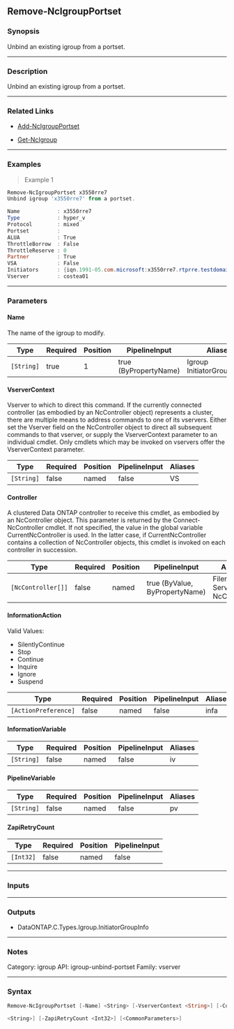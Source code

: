 Remove-NcIgroupPortset
----------------------

### Synopsis
Unbind an existing igroup from a portset.

---

### Description

Unbind an existing igroup from a portset.

---

### Related Links
* [Add-NcIgroupPortset](Add-NcIgroupPortset)

* [Get-NcIgroup](Get-NcIgroup)

---

### Examples
> Example 1

```PowerShell
Remove-NcIgroupPortset x3550rre7
Unbind igroup 'x3550rre7' from a portset.

Name            : x3550rre7
Type            : hyper_v
Protocol        : mixed
Portset         :
ALUA            : True
ThrottleBorrow  : False
ThrottleReserve : 0
Partner         : True
VSA             : False
Initiators      : {iqn.1991-05.com.microsoft:x3550rre7.rtprre.testdomain}
Vserver         : costea01

```

---

### Parameters
#### **Name**
The name of the igroup to modify.

|Type      |Required|Position|PipelineInput        |Aliases                      |
|----------|--------|--------|---------------------|-----------------------------|
|`[String]`|true    |1       |true (ByPropertyName)|Igroup<br/>InitiatorGroupName|

#### **VserverContext**
Vserver to which to direct this command.  If the currently connected controller (as embodied by an NcController object) represents a cluster, there are multiple means to address commands to one of its vservers.  Either set the Vserver field on the NcController object to direct all subsequent commands to that vserver, or supply the VserverContext parameter to an individual cmdlet.  Only cmdlets which may be invoked on vservers offer the VserverContext parameter.

|Type      |Required|Position|PipelineInput|Aliases|
|----------|--------|--------|-------------|-------|
|`[String]`|false   |named   |false        |VS     |

#### **Controller**
A clustered Data ONTAP controller to receive this cmdlet, as embodied by an NcController object.  This parameter is returned by the Connect-NcController cmdlet.  If not specified, the value in the global variable CurrentNcController is used.  In the latter case, if CurrentNcController contains a collection of NcController objects, this cmdlet is invoked on each controller in succession.

|Type              |Required|Position|PipelineInput                 |Aliases                          |
|------------------|--------|--------|------------------------------|---------------------------------|
|`[NcController[]]`|false   |named   |true (ByValue, ByPropertyName)|Filer<br/>Server<br/>NcController|

#### **InformationAction**

Valid Values:

* SilentlyContinue
* Stop
* Continue
* Inquire
* Ignore
* Suspend

|Type                |Required|Position|PipelineInput|Aliases|
|--------------------|--------|--------|-------------|-------|
|`[ActionPreference]`|false   |named   |false        |infa   |

#### **InformationVariable**

|Type      |Required|Position|PipelineInput|Aliases|
|----------|--------|--------|-------------|-------|
|`[String]`|false   |named   |false        |iv     |

#### **PipelineVariable**

|Type      |Required|Position|PipelineInput|Aliases|
|----------|--------|--------|-------------|-------|
|`[String]`|false   |named   |false        |pv     |

#### **ZapiRetryCount**

|Type     |Required|Position|PipelineInput|
|---------|--------|--------|-------------|
|`[Int32]`|false   |named   |false        |

---

### Inputs

---

### Outputs
* DataONTAP.C.Types.Igroup.InitiatorGroupInfo

---

### Notes
Category: igroup
API: igroup-unbind-portset
Family: vserver

---

### Syntax
```PowerShell
Remove-NcIgroupPortset [-Name] <String> [-VserverContext <String>] [-Controller <NcController[]>] [-InformationAction <ActionPreference>] [-InformationVariable <String>] [-PipelineVariable 
```
```PowerShell
<String>] [-ZapiRetryCount <Int32>] [<CommonParameters>]
```
